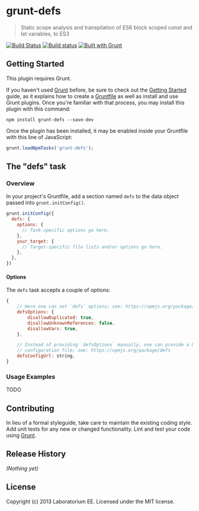 # grunt-defs

> Static scope analysis and transpilation of ES6 block scoped const and let variables, to ES3

[![Build Status](https://travis-ci.org/EE/grunt-defs.svg?branch=master)](https://travis-ci.org/EE/grunt-defs)
[![Build status](https://ci.appveyor.com/api/projects/status/qy7mu03jtts47o46/branch/master)](https://ci.appveyor.com/project/mzgol/grunt-defs/branch/master)
[![Built with Grunt](https://cdn.gruntjs.com/builtwith.png)](http://gruntjs.com/)

## Getting Started
This plugin requires Grunt.

If you haven't used [Grunt](http://gruntjs.com/) before, be sure to check out the [Getting Started](http://gruntjs.com/getting-started) guide, as it explains how to create a [Gruntfile](http://gruntjs.com/sample-gruntfile) as well as install and use Grunt plugins. Once you're familiar with that process, you may install this plugin with this command:

```shell
npm install grunt-defs --save-dev
```

Once the plugin has been installed, it may be enabled inside your Gruntfile with this line of JavaScript:

```js
grunt.loadNpmTasks('grunt-defs');
```

## The "defs" task

### Overview
In your project's Gruntfile, add a section named `defs` to the data object passed into `grunt.initConfig()`.

```js
grunt.initConfig({
  defs: {
    options: {
      // Task-specific options go here.
    },
    your_target: {
      // Target-specific file lists and/or options go here.
    },
  },
})
```

#### Options

The `defs` task accepts a couple of options:

```js
{
    // Here one can set `defs` options; see: https://npmjs.org/package/defs
    defsOptions: {
        disallowDuplicated: true,
        disallowUnknownReferences: false,
        disallowVars: true,
    },

    // Instead of providing `defsOptions` manually, one can provide a URL to the `defs-config.json`
    // configuration file; see: https://npmjs.org/package/defs
    defsConfigUrl: string,
}
```

### Usage Examples

TODO

## Contributing
In lieu of a formal styleguide, take care to maintain the existing coding style. Add unit tests for any new or changed functionality. Lint and test your code using [Grunt](http://gruntjs.com/).

## Release History
_(Nothing yet)_

## License
Copyright (c) 2013 Laboratorium EE. Licensed under the MIT license.
